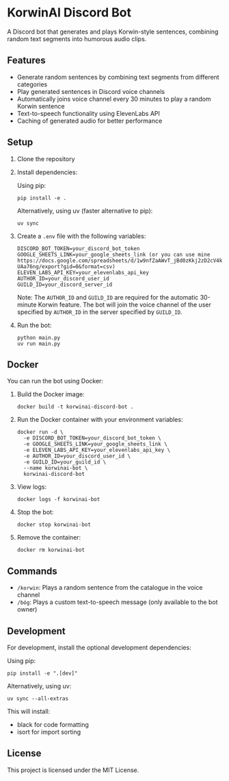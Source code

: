 # KorwinAI Discord Bot

A Discord bot that generates and plays Korwin-style sentences, combining random text segments into humorous audio clips.

## Features

- Generate random sentences by combining text segments from different categories
- Play generated sentences in Discord voice channels
- Automatically joins voice channel every 30 minutes to play a random Korwin sentence
- Text-to-speech functionality using ElevenLabs API
- Caching of generated audio for better performance

## Setup

1. Clone the repository
2. Install dependencies:

   Using pip:
   ```
   pip install -e .
   ```

   Alternatively, using uv (faster alternative to pip):
   ```
   uv sync
   ```
3. Create a `.env` file with the following variables:
   ```
   DISCORD_BOT_TOKEN=your_discord_bot_token
   GOOGLE_SHEETS_LINK=your_google_sheets_link (or you can use mine https://docs.google.com/spreadsheets/d/1w9nfZaAWvT_jBd0zKkj2zD2cV4k0bYS5FMD-UAa76ng/export?gid=0&format=csv)
   ELEVEN_LABS_API_KEY=your_elevenlabs_api_key
   AUTHOR_ID=your_discord_user_id
   GUILD_ID=your_discord_server_id
   ```

   Note: The `AUTHOR_ID` and `GUILD_ID` are required for the automatic 30-minute Korwin feature. The bot will join the voice channel of the user specified by `AUTHOR_ID` in the server specified by `GUILD_ID`.
4. Run the bot:
   ```
   python main.py
   uv run main.py
   ```

## Docker

You can run the bot using Docker:

1. Build the Docker image:
   ```
   docker build -t korwinai-discord-bot .
   ```

2. Run the Docker container with your environment variables:
   ```
   docker run -d \
     -e DISCORD_BOT_TOKEN=your_discord_bot_token \
     -e GOOGLE_SHEETS_LINK=your_google_sheets_link \
     -e ELEVEN_LABS_API_KEY=your_elevenlabs_api_key \
     -e AUTHOR_ID=your_discord_user_id \
     -e GUILD_ID=your_guild_id \
     --name korwinai-bot \
     korwinai-discord-bot
   ```

3. View logs:
   ```
   docker logs -f korwinai-bot
   ```

4. Stop the bot:
   ```
   docker stop korwinai-bot
   ```

5. Remove the container:
   ```
   docker rm korwinai-bot
   ```

## Commands

- `/korwin`: Plays a random sentence from the catalogue in the voice channel
- `/bóg`: Plays a custom text-to-speech message (only available to the bot owner)

## Development

For development, install the optional development dependencies:

Using pip:
```
pip install -e ".[dev]"
```

Alternatively, using uv:
```
uv sync --all-extras
```

This will install:
- black for code formatting
- isort for import sorting

## License

This project is licensed under the MIT License.
